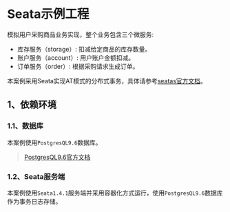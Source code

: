 # Seata示例工程

模拟用户采购商品业务实现，整个业务包含三个微服务:

- 库存服务（storage）: 扣减给定商品的库存数量。
- 账户服务（account）: 用户账户金额扣减。
- 订单服务（order）: 根据采购请求生成订单。

本案例采用Seata实现AT模式的分布式事务，具体请参考[seatas官方文档](http://seata.io/zh-cn/docs/overview/what-is-seata.html)。

## 1、依赖环境

### 1.1、数据库

本案例使用`PostgresQL9.6`数据库。

> [PostgresQL9.6官方文档](https://www.postgresql.org/docs/9.6/index.html)

### 1.2、Seata服务端

本案例使用`Seata1.4.1`服务端并采用容器化方式运行，使用`PostgresQL9.6`数据库作为事务日志存储。
